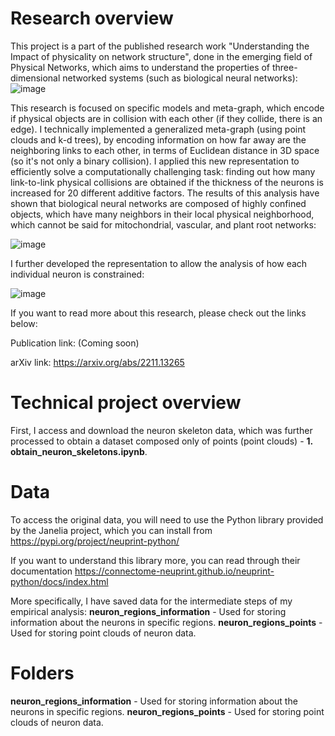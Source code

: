 # Research overview
This project is a part of the published research work "Understanding the Impact of physicality on network structure", done in the emerging field of Physical Networks, which aims to understand the properties of three-dimensional networked systems (such as biological neural networks):
![image](https://github.com/lukablagoje/physical-networks-spatially-embedded-networks/assets/52599010/f9c2db46-4a1d-4cff-bfaf-4c9076193b91)

This research is focused on specific models and meta-graph, which encode if physical objects are in collision with each other (if they collide, there is an edge). I technically implemented a generalized meta-graph (using point clouds and k-d trees), by encoding information on how far away are the neighboring links to each other, in terms of Euclidean distance in 3D space (so it's not only a binary collision). I applied this new representation to efficiently solve a computationally challenging task: finding out how many link-to-link physical collisions are obtained if the thickness of the neurons is increased for 20 different additive factors. The results of this analysis have shown that biological neural networks are composed of highly confined objects, which have many neighbors in their local physical neighborhood, which cannot be said for mitochondrial, vascular, and plant root networks:

![image](https://github.com/lukablagoje/physical-networks-spatially-embedded-networks/assets/52599010/6da0a7e2-6159-4483-b00f-feceaa768312)

I further developed the representation to allow the analysis of how each individual neuron is constrained:

![image](https://github.com/lukablagoje/physical-networks-spatially-embedded-networks/assets/52599010/0ee93cf4-eaab-42f5-a69f-9887f246c85b)

If you want to read more about this research, please check out the links below:

Publication link: (Coming soon)

arXiv link: https://arxiv.org/abs/2211.13265

# Technical project overview
First, I  access and download the neuron skeleton data, which was further processed to obtain a dataset composed only of points (point clouds) -  **1. obtain_neuron_skeletons.ipynb**.

# Data
To access the original data, you will need to use the Python library provided by the Janelia project, which you can install from https://pypi.org/project/neuprint-python/

If you want to understand this library more, you can read through their documentation https://connectome-neuprint.github.io/neuprint-python/docs/index.html

More specifically, I have saved data for the intermediate steps of my empirical analysis:
**neuron_regions_information** - Used for storing information about the neurons in specific regions.
**neuron_regions_points** - Used for storing point clouds of neuron data.


# Folders
**neuron_regions_information** - Used for storing information about the neurons in specific regions.
**neuron_regions_points** - Used for storing point clouds of neuron data.
